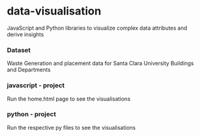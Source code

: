 # data-visualisation
JavaScript and Python libraries to visualize complex data attributes and derive insights

### Dataset
Waste Generation and placement data for Santa Clara University Buildings and Departments

### javascript - project
Run the home.html page to see the visualisations

### python - project
Run the respective py files to see the visualisations
